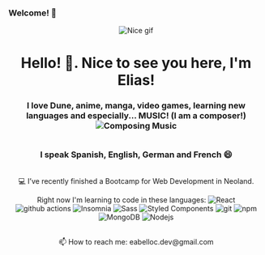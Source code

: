 ### Welcome! 👋

<!--
**eabelloc/eabelloc** is a ✨ _special_ ✨ repository because its `README.md` (this file) appears on your GitHub profile.

Here are some ideas to get you started:

- 🔭 I’m currently working on ...
- 🌱 I’m currently learning ...
- 👯 I’m looking to collaborate on ...
- 🤔 I’m looking for help with ...
- 💬 Ask me about ...
- 📫 How to reach me: ...
- 😄 Pronouns: ...
- ⚡ Fun fact: ...
-->
<div align="center"><img alt="Nice gif" src="https://media.giphy.com/media/huyVJYSKcArLiu8J5g/giphy.gif"/></div>
<h1 align="center">Hello! 👋. Nice to see you here, I'm Elias!</h1>
<h3 align="center">I love Dune, anime, manga, video games, learning new languages and especially... MUSIC! (I am a composer!)</br>
<img alt="Composing Music" src="https://media.giphy.com/media/Yl5nlnrtpQIrI1AfhD/giphy.gif"/>

</br>I speak Spanish, English, German and French 😄
</h3>

</br>
<div align="center">
 💻 I’ve recently finished a Bootcamp for Web Development in Neoland.
<p>Right now I'm learning to code in these languages: 
<img alt="React" src="https://img.shields.io/badge/-React-45b8d8?style=flat-square&logo=react&logoColor=white"/>
  <img alt="github actions" src="https://img.shields.io/badge/-Github_Actions-2088FF?style=flat-square&logo=github-actions&logoColor=white"/>
  <img alt="Insomnia" src="https://img.shields.io/badge/-Insomnia-5849BE?style=flat-square&logo=insomnia&logoColor=white"/>
  <img alt="Sass" src="https://img.shields.io/badge/-Sass-CC6699?style=flat-square&logo=sass&logoColor=white"/>
  <img alt="Styled Components" src="https://img.shields.io/badge/-Styled_Components-db7092?style=flat-square&logo=styled-components&logoColor=white"/>
  <img alt="git" src="https://img.shields.io/badge/-Git-F05032?style=flat-square&logo=git&logoColor=white"/>
  <img alt="npm" src="https://img.shields.io/badge/-NPM-CB3837?style=flat-square&logo=npm&logoColor=white"/>
  <img alt="MongoDB" src="https://img.shields.io/badge/-MongoDB-13aa52?style=flat-square&logo=mongodb&logoColor=white"/>
  <img alt="Nodejs" src="https://img.shields.io/badge/-Nodejs-43853d?style=flat-square&logo=Node.js&logoColor=white"/></p>
  </br>
📫 How to reach me: eabelloc.dev@gmail.com
 </div>
